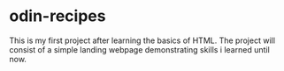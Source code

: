 # odin-recipes

This is my first project after learning the basics of HTML.
The project will consist of a simple landing webpage demonstrating skills i learned until now.
